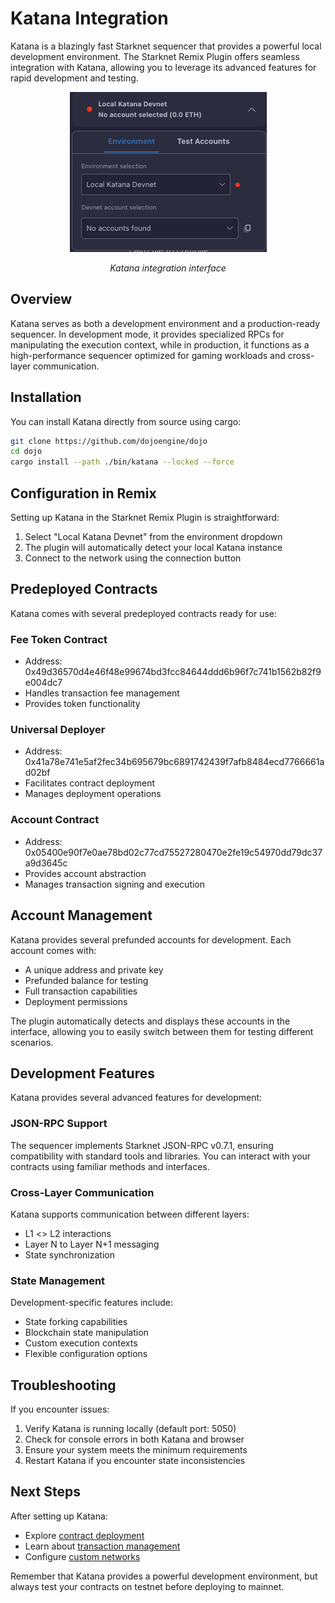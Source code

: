 # Katana Integration

Katana is a blazingly fast Starknet sequencer that provides a powerful local development environment. The Starknet Remix Plugin offers seamless integration with Katana, allowing you to leverage its advanced features for rapid development and testing.

<div align="center">
  <img src="../../resources/katana.png" alt="Katana interface">
  <p><em>Katana integration interface</em></p>
</div>

## Overview

Katana serves as both a development environment and a production-ready sequencer. In development mode, it provides specialized RPCs for manipulating the execution context, while in production, it functions as a high-performance sequencer optimized for gaming workloads and cross-layer communication.

## Installation

You can install Katana directly from source using cargo:

```bash
git clone https://github.com/dojoengine/dojo
cd dojo
cargo install --path ./bin/katana --locked --force
```

## Configuration in Remix

Setting up Katana in the Starknet Remix Plugin is straightforward:

1. Select "Local Katana Devnet" from the environment dropdown
2. The plugin will automatically detect your local Katana instance
3. Connect to the network using the connection button

## Predeployed Contracts

Katana comes with several predeployed contracts ready for use:

### Fee Token Contract
- Address: 0x49d36570d4e46f48e99674bd3fcc84644ddd6b96f7c741b1562b82f9e004dc7
- Handles transaction fee management
- Provides token functionality

### Universal Deployer
- Address: 0x41a78e741e5af2fec34b695679bc6891742439f7afb8484ecd7766661ad02bf
- Facilitates contract deployment
- Manages deployment operations

### Account Contract
- Address: 0x05400e90f7e0ae78bd02c77cd75527280470e2fe19c54970dd79dc37a9d3645c
- Provides account abstraction
- Manages transaction signing and execution

## Account Management

Katana provides several prefunded accounts for development. Each account comes with:

- A unique address and private key
- Prefunded balance for testing
- Full transaction capabilities
- Deployment permissions

The plugin automatically detects and displays these accounts in the interface, allowing you to easily switch between them for testing different scenarios.

## Development Features

Katana provides several advanced features for development:

### JSON-RPC Support
The sequencer implements Starknet JSON-RPC v0.7.1, ensuring compatibility with standard tools and libraries. You can interact with your contracts using familiar methods and interfaces.

### Cross-Layer Communication
Katana supports communication between different layers:
- L1 <> L2 interactions
- Layer N to Layer N+1 messaging
- State synchronization

### State Management
Development-specific features include:
- State forking capabilities
- Blockchain state manipulation
- Custom execution contexts
- Flexible configuration options

## Troubleshooting

If you encounter issues:

1. Verify Katana is running locally (default port: 5050)
2. Check for console errors in both Katana and browser
3. Ensure your system meets the minimum requirements
4. Restart Katana if you encounter state inconsistencies

## Next Steps

After setting up Katana:
- Explore [contract deployment](../basic-usage/deployment.md)
- Learn about [transaction management](../basic-usage/transactions.md)
- Configure [custom networks](./custom-devnet.md)

Remember that Katana provides a powerful development environment, but always test your contracts on testnet before deploying to mainnet.
